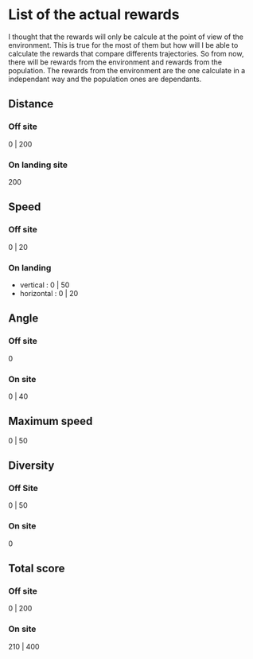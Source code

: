 # List of the actual rewards
I thought that the rewards will only be calcule at the point of view of the environment. This is true for the most of them but how will I be able to calculate the rewards that compare differents trajectories.
So from now, there will be rewards from the environment and rewards from the population. 
The rewards from the environment are the one calculate in a independant way and the population ones are dependants.
## Distance

### Off site
0 | 200

### On landing site
200

## Speed

### Off site
0 | 20

### On landing

* vertical : 0 | 50 
* horizontal : 0 | 20


## Angle

### Off site
0

### On site
0 | 40

## Maximum speed
0 | 50

## Diversity
### Off Site
0 | 50
### On site
0

## Total score

### Off site
0 | 200

### On site
210 | 400
